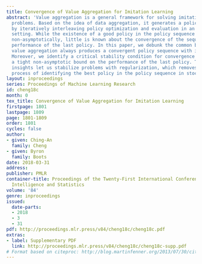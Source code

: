 ```yaml
---
title: Convergence of Value Aggregation for Imitation Learning
abstract: 'Value aggregation is a general framework for solving imitation learning
  problems. Based on the idea of data aggregation, it generates a policy sequence
  by iteratively interleaving policy optimization and evaluation in an online learning
  setting. While the existence of a good policy in the policy sequence can be guaranteed
  non-asymptotically, little is known about the convergence of the sequence or the
  performance of the last policy. In this paper, we debunk the common belief that
  value aggregation always produces a convergent policy sequence with improving performance.
  Moreover, we identify a critical stability condition for convergence and provide
  a tight non-asymptotic bound on the performance of the last policy. These new theoretical
  insights let us stabilize problems with regularization, which removes the inconvenient
  process of identifying the best policy in the policy sequence in stochastic problems. '
layout: inproceedings
series: Proceedings of Machine Learning Research
id: cheng18c
month: 0
tex_title: Convergence of Value Aggregation for Imitation Learning
firstpage: 1801
lastpage: 1809
page: 1801-1809
order: 1801
cycles: false
author:
- given: Ching-An
  family: Cheng
- given: Byron
  family: Boots
date: 2018-03-31
address: 
publisher: PMLR
container-title: Proceedings of the Twenty-First International Conference on Artificial
  Intelligence and Statistics
volume: '84'
genre: inproceedings
issued:
  date-parts:
  - 2018
  - 3
  - 31
pdf: http://proceedings.mlr.press/v84/cheng18c/cheng18c.pdf
extras:
- label: Supplementary PDF
  link: http://proceedings.mlr.press/v84/cheng18c/cheng18c-supp.pdf
# Format based on citeproc: http://blog.martinfenner.org/2013/07/30/citeproc-yaml-for-bibliographies/
---
```


